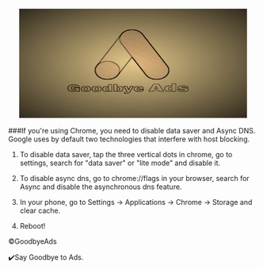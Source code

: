 <p align="center">
  <img width="460" height="220" src="https://raw.githubusercontent.com/jerryn70/GoodbyeAds/master/Images/GoodbyeAds.png">
</p>

###If you're using Chrome, you need to disable data saver and Async DNS. Google uses by default two technologies that interfere with host blocking.

1. To disable data saver, tap the three vertical dots in chrome, go to settings, search for "data saver" or "lite mode" and disable it. 

2. To disable async dns, go to chrome://flags in your browser, search for Async and disable the asynchronous dns feature. 

3. In your phone, go to Settings -> Applications -> Chrome -> Storage and clear cache.

4. Reboot!

©️GoodbyeAds

✔️Say Goodbye to Ads.